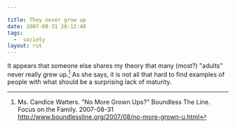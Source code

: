 ```yaml
---

title: They never grow up
date: 2007-08-31 20:12:48
tags:
  -  society
layout: rut
---
```


It appears that someone else shares my theory that many (most?) "adults" never really grew up.[^200708311]  As she says, it is not all that hard to find examples of people with what should be a surprising lack of maturity. 

[^200708311]:  Ms. Candice Watters.  "No More Grown Ups?"  Boundless The Line.  Focus on the Family.  2007-08-31 <http://www.boundlessline.org/2007/08/no-more-grown-u.html>

